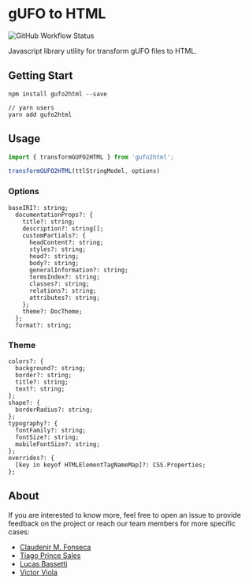 # gUFO to HTML

![GitHub Workflow Status](https://img.shields.io/github/workflow/status/OntoUML/gufo2html/Node%20CI?style=flat-square)

Javascript library utility for transform gUFO files to HTML.

## Getting Start

```
npm install gufo2html --save

// yarn users
yarn add gufo2html
```

## Usage

```javascript
import { transformGUFO2HTML } from 'gufo2html';

transformGUFO2HTML(ttlStringModel, options)
```

### Options

```
baseIRI?: string;
  documentationProps?: {
    title?: string;
    description?: string[];
    customPartials?: {
      headContent?: string;
      styles?: string;
      head?: string;
      body?: string;
      generalInformation?: string;
      termsIndex?: string;
      classes?: string;
      relations?: string;
      attributes?: string;
    };
    theme?: DocTheme;
  };
  format?: string;
```

### Theme

```
colors?: {
  background?: string;
  border?: string;
  title?: string;
  text?: string;
};
shape?: {
  borderRadius?: string;
};
typography?: {
  fontFamily?: string;
  fontSize?: string;
  mobileFontSize?: string;
};
overrides?: {
  [key in keyof HTMLElementTagNameMap]?: CSS.Properties;
};
```

## About

If you are interested to know more, feel free to open an issue to provide feedback on the project or reach our team members for more specific cases:
 * [Claudenir M. Fonseca](https://github.com/claudenirmf)
 * [Tiago Prince Sales](https://github.com/tgoprince)
 * [Lucas Bassetti](https://github.com/LucasBassetti)
 * [Victor Viola](https://github.com/victorviola)

